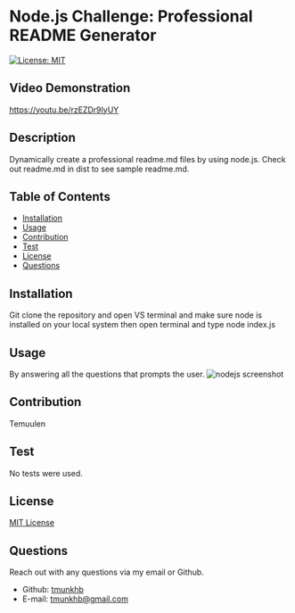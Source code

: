  # Node.js Challenge: Professional README Generator
  [![License: MIT](https://img.shields.io/badge/License-MIT-yellow.svg)](https://opensource.org/licenses/MIT)
  ## Video Demonstration
  https://youtu.be/rzEZDr9IyUY


  ## Description
  Dynamically create a professional readme.md files by using node.js.
  Check out readme.md in dist to see sample readme.md.
  ## Table of Contents
  - [Installation](#installation)
  - [Usage](#usage)
  - [Contribution](#contribution)
  - [Test](#test)
  - [License](#license)
  - [Questions](#questions)
## Installation
Git clone the repository and open VS terminal and make sure node is installed on your local system then open terminal and type node index.js
## Usage
By answering all the questions that prompts the user.
![nodejs screenshot](https://user-images.githubusercontent.com/109834827/193165287-117948ab-7477-41b7-b801-f970ab8a6cbc.PNG)

## Contribution
Temuulen
## Test
No tests were used.
## License
[MIT License](https://choosealicense.com/licenses/mit/)

## Questions
Reach out with any questions via my email or Github.
* Github: [tmunkhb](https://github.com/tmunkhb)
* E-mail: [tmunkhb@gmail.com](mailto:tmunkhb@gmail.com)
